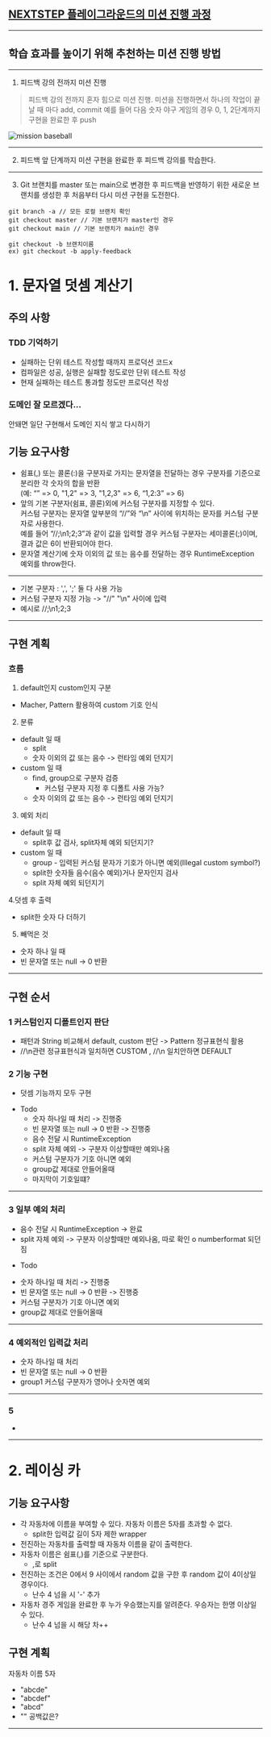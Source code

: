 ## [NEXTSTEP 플레이그라운드의 미션 진행 과정](https://github.com/next-step/nextstep-docs/blob/master/playground/README.md)

---
## 학습 효과를 높이기 위해 추천하는 미션 진행 방법

---
1. 피드백 강의 전까지 미션 진행 
> 피드백 강의 전까지 혼자 힘으로 미션 진행. 미션을 진행하면서 하나의 작업이 끝날 때 마다 add, commit
> 예를 들어 다음 숫자 야구 게임의 경우 0, 1, 2단계까지 구현을 완료한 후 push

![mission baseball](https://raw.githubusercontent.com/next-step/nextstep-docs/master/playground/images/mission_baseball.png)

---
2. 피드백 앞 단계까지 미션 구현을 완료한 후 피드백 강의를 학습한다.
---
3. Git 브랜치를 master 또는 main으로 변경한 후 피드백을 반영하기 위한 새로운 브랜치를 생성한 후 처음부터 다시 미션 구현을 도전한다.

```
git branch -a // 모든 로컬 브랜치 확인
git checkout master // 기본 브랜치가 master인 경우
git checkout main // 기본 브랜치가 main인 경우

git checkout -b 브랜치이름
ex) git checkout -b apply-feedback
```

# 1. 문자열 덧셈 계산기
## 주의 사항
### TDD 기억하기
- 실패하는 단위 테스트 작성할 때까지 프로덕션 코드x
- 컴파일은 성공, 실행은 실패할 정도로만 단위 테스트 작성
- 현재 실패하는 테스트 통과할 정도만 프로덕션 작성
###  도메인 잘 모르겠다...
안돼면 일단 구현해서 도메인 지식 쌓고 다시하기


## 기능 요구사항
- 쉼표(,) 또는 콜론(:)을 구분자로 가지는 문자열을 전달하는 경우 구분자를 기준으로 분리한 각 숫자의 합을 반환  
(예: “” => 0, "1,2" => 3, "1,2,3" => 6, “1,2:3” => 6)
- 앞의 기본 구분자(쉼표, 콜론)외에 커스텀 구분자를 지정할 수 있다.   
커스텀 구분자는 문자열 앞부분의 “//”와 “\n” 사이에 위치하는 문자를 커스텀 구분자로 사용한다.  
예를 들어 “//;\n1;2;3”과 같이 값을 입력할 경우 커스텀 구분자는 세미콜론(;)이며, 결과 값은 6이 반환되어야 한다.
- 문자열 계산기에 숫자 이외의 값 또는 음수를 전달하는 경우 RuntimeException 예외를 throw한다.

---

- 기본 구분자 : ',', ';' 둘 다 사용 가능
- 커스텀 구분자 지정 가능 -> "//" "\n" 사이에 입력
- 예시로 //;\n1;2;3

---

## 구현 계획

### 흐름 
1. default인지 custom인지 구분
- Macher, Pattern 활용하여 custom 기호 인식

2. 분류
+ default 일 때
  - split
  - 숫자 이외의 값 또는 음수 -> 런타임 예외 던지기 
+ custom 일 때 
   - find, group으로 구분자 검증
     - 커스텀 구분자 지정 후 디폴트 사용 가능?
   - 숫자 이외의 값 또는 음수 -> 런타임 예외 던지기

3. 예외 처리
- default 일 때
  - split후 값 검사, split자체 예외 되던지기?
- custom 일 때
  - group - 입력된 커스텀 문자가 기호가 아니면 예외(Illegal custom symbol?)
  - split한 숫자들 음수(음수 예외)거나 문자인지 검사
  - split 자체 예외 되던지기

4.덧셈 후 출력
- split한 숫자 다 더하기

5. 빼먹은 것
- 숫자 하나 일 때
- 빈 문자열 또는 null -> 0 반환
***

## 구현 순서
### 1 커스텀인지 디폴트인지 판단
- 패턴과 String 비교해서 default, custom 판단  -> Pattern 정규표현식 활용  
- //\n관련 정규표현식과 일치하면 CUSTOM , //\n 일치안하면 DEFAULT

### 2 기능 구현

- 덧셈 기능까지 모두 구현
+ Todo
  - 숫자 하나일 때 처리 -> 진행중
  - 빈 문자열 또는 null -> 0 반환 -> 진행중 
  - 음수 전달 시 RuntimeException
  - split 자체 예외 -> 구분자 이상할때만 예외나옴
  - 커스텀 구분자가 기호 아니면 예외
  - group값 제대로 안들어올때
  - 마지막이 기호일떄?
***

### 3 일부 예외 처리

- 음수 전달 시 RuntimeException -> 완료
- split 자체 예외 -> 구분자 이상할때만 예외나옴, 따로 확인 o numberformat 되던짐

+ Todo 
- 숫자 하나일 때 처리 -> 진행중
- 빈 문자열 또는 null -> 0 반환 -> 진행중
- 커스텀 구분자가 기호 아니면 예외
- group값 제대로 안들어올때

***

### 4 예외적인 입력값 처리

- 숫자 하나일 때 처리
- 빈 문자열 또는 null -> 0 반환
- group1 커스텀 구분자가 영어나 숫자면 예외

***
### 5

- 

***
# 2. 레이싱 카

## 기능 요구사항
- 각 자동차에 이름을 부여할 수 있다. 자동차 이름은 5자를 초과할 수 없다.
  - split한 입력값 길이 5자 제한 wrapper
- 전진하는 자동차를 출력할 때 자동차 이름을 같이 출력한다.
- 자동차 이름은 쉼표(,)를 기준으로 구분한다.
  - ,로 split
- 전진하는 조건은 0에서 9 사이에서 random 값을 구한 후 random 값이 4이상일 경우이다.
  - 난수 4 넘을 시 '-' 추가
- 자동차 경주 게임을 완료한 후 누가 우승했는지를 알려준다. 우승자는 한명 이상일 수 있다.
  - 난수 4 넘을 시 해당 차++

## 구현 계획
자동차 이름 5자
- "abcde"
- "abcdef"
- "abcd"
- "" 공백값은?

---
